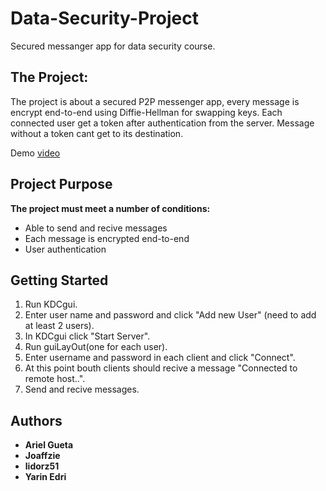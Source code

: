 # Data-Security-Project
 Secured messanger app for data security course.

## The Project:
The project is about a secured P2P messenger app, every message is encrypt end-to-end using Diffie-Hellman for swapping keys.
Each connected user get a token after authentication from the server.
Message without a token cant get to its destination.

Demo [video](https://youtu.be/dNhx2mX61gk)

## Project Purpose
**The project must meet a number of conditions:**

* Able to send and recive messages
* Each message is encrypted end-to-end
* User authentication

## Getting Started
1) Run KDCgui.
2) Enter user name and password and click "Add new User" (need to add at least 2 users).
3) In KDCgui click "Start Server".
4) Run guiLayOut(one for each user).
5) Enter username and password in each client and click "Connect".
6) At this point bouth clients should recive a message "Connected to remote host..".
7) Send and recive messages.

## Authors
* **Ariel Gueta**
* **Joaffzie**
* **lidorz51**
* **Yarin Edri**
